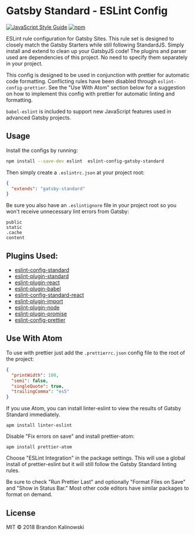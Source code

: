 # Gatsby Standard - ESLint Config

[![JavaScript Style Guide](https://img.shields.io/badge/code_style-standard-brightgreen.svg)](https://standardjs.com) [![npm](https://img.shields.io/npm/v/eslint-config-gatsby-standard.svg)](https://www.npmjs.com/package/eslint-config-gatsby-standard)

ESLint rule configuration for Gatsby Sites. This rule set is designed to closely match the Gatsby Starters while still following StandardJS. Simply install and extend to clean up your GatsbyJS code! The plugins and parser used are dependencies of this project. No need to specify them separately in your project.

This config is designed to be used in conjunction with prettier for automatic code formatting. Conflicting rules have been disabled through `eslint-config-prettier`. See the "Use With Atom" section below for a suggestion on how to implement this config with prettier for automatic linting and formatting.

`babel-eslint` is included to support new JavaScript features used in advanced Gatsby projects.

## Usage

Install the configs by running:

```sh
npm install --save-dev eslint  eslint-config-gatsby-standard
```

Then simply create a `.eslintrc.json` at your project root:

```json
{
  "extends": "gatsby-standard"
}
```

Be sure you also have an `.eslintignore` file in your project root so you won't receive unnecessary lint errors from Gatsby:

```
public
static
.cache
content
```

## Plugins Used:

* [eslint-config-standard](https://www.npmjs.com/package/eslint-config-standard)
* [eslint-plugin-standard](https://www.npmjs.com/package/eslint-plugin-standard)
* [eslint-plugin-react](https://www.npmjs.com/package/eslint-plugin-react)
* [eslint-plugin-babel](https://github.com/babel/eslint-plugin-babel)
* [eslint-config-standard-react](https://www.npmjs.com/package/eslint-config-standard-react)
* [eslint-plugin-import](https://www.npmjs.com/package/eslint-plugin-import)
* [eslint-plugin-node](https://www.npmjs.com/package/eslint-plugin-node)
* [eslint-plugin-promise](https://www.npmjs.com/package/eslint-plugin-promise)
* [eslint-config-prettier](https://www.npmjs.com/package/eslint-config-prettier)

## Use With Atom

To use with prettier just add the `.prettierrc.json` config file to the root of the project:

```json
{
  "printWidth": 100,
  "semi": false,
  "singleQuote": true,
  "trailingComma": "es5"
}
```

If you use Atom, you can install linter-eslint to view the results of Gatsby Standard immediately.

```
apm install linter-eslint
```

Disable "Fix errors on save" and install prettier-atom:

```
apm install prettier-atom
```

Choose "ESLint Integration" in the package settings. This will use a global install of prettier-eslint but it will still follow the Gatsby Standard linting rules.

Be sure to check "Run Prettier Last" and optionally "Format Files on Save" and "Show in Status Bar." Most other code editors have similar packages to format on demand.

## License

MIT &copy; 2018 Brandon Kalinowski
